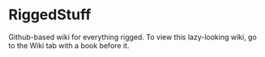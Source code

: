 # RiggedStuff
Github-based wiki for everything rigged. To view this lazy-looking wiki, go to the Wiki tab with a book before it.
